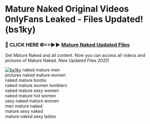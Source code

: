 # Mature Naked Original Videos 0nlyFans Leaked - Files Updated! (bs1ky)

<h3>🔴 CLICK HERE 🌐==►► <a href="https://tinyurl.com/up5wt9bj" rel="nofollow">Mature Naked Updated Files</a></h3>

Get Mature Naked and all content. Now you can access all videos and pictures of Mature Naked. New Updated Files 2025!

[![bs1ky](https://i.imgur.com/ABiUzMV.gif)](https://tinyurl.com/up5wt9bj)
naked mature men<br>
pictures naked mature women<br>
naked mature boobs<br>
naked mature women tumblers<br>
naked mature sexy women<br>
naked mature hot women<br>
sexy naked mature women<br>
men mature naked<br>
mature sexy naked<br>
mature naked sexy ladies